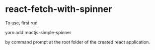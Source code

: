 # react-fetch-with-spinner

To use, first run 

  yarn add reactjs-simple-spinner
  
by command prompt at the root folder of the created react application.

